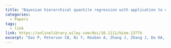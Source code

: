 ```yaml
---
title: "Bayesian hierarchical quantile regression with application to characterizing the immune architecture of lung cancer"
categories:
  - Papers
tags:
  - link
link: https://onlinelibrary.wiley.com/doi/10.1111/biom.13774
excerpt: "Das P, Peterson CB, Ni Y, Reuben A, Zhang J, Zhang J, Do KA, Baladandayuthapani V. Bayesian hierarchical quantile regression with application to characterizing the immune architecture of lung cancer. Biometrics. 2023 Sep;79(3):2474-2488. doi: 10.1111/biom.13774. Epub 2022 Nov 3. PMID: 36239535; PMCID: PMC10102253."
---
```


